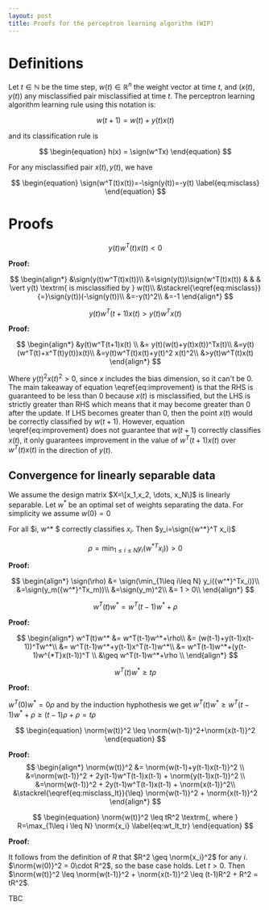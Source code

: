 ```yaml
---
layout: post
title: Proofs for the perceptron learning algorithm (WIP)
---
```


$$\newcommand{\sign}{\textrm{sign}}
\newcommand{\norm}[1]{\|#1\|}
$$

# Definitions
Let $t\in\mathbb{N}$ be the time step, $w(t)\in\mathbb{R}^n$ the weight vector at time $t$, and $(x(t), y(t))$ any misclassified pair misclassified at time $t$.
The perceptron learning algorithm learning rule using this notation is:

$$ \begin{equation}
w(t+1) = w(t) + y(t)x(t)
\end{equation}$$

and its classification rule is

$$
\begin{equation}
h(x) = \sign(w^Tx)
\end{equation}
$$

For any misclassified pair $x(t), y(t)$, we have 

$$
\begin{equation}
\sign(w^T(t)x(t))=-\sign(y(t))=-y(t)
\label{eq:misclass} 
\end{equation}
$$

# Proofs

$$
\begin{equation}
y(t)w^T(t)x(t) < 0
\label{eq:misclass_lt}
\end{equation}
$$

__Proof:__

$$
\begin{align*}
&\sign(y(t)w^T(t)x(t))\\
&=\sign(y(t))\sign(w^T(t)x(t)) & & & \vert y(t) \textrm{ is misclassified by } w(t)\\
&\stackrel{\eqref{eq:misclass}}{=}\sign(y(t))(-\sign(y(t))\\
&=-y(t)^2\\
&=-1
\end{align*}
$$

$$
\begin{equation}
y(t)w^T(t+1)x(t)>y(t)w^Tx(t)
\label{eq:improvement}
\end{equation}
$$

__Proof:__ 

$$ 
\begin{align*}
&y(t)w^T(t+1)x(t) \\
&= y(t)(w(t)+y(t)x(t))^Tx(t)\\
&=y(t)(w^T(t)+x^T(t)y(t))x(t)\\
&=y(t)w^T(t)x(t)+y(t)^2 x(t)^2\\
&>y(t)w^T(t)x(t)
\end{align*}
$$

Where $y(t)^2x(t)^2>0$, since $x$ includes the bias dimension, so it can't be $0$. The main takeaway of equation \eqref{eq:improvement} is that the RHS is guaranteed to be less than 0 because $x(t)$ is misclassified, but the LHS is strictly greater than RHS which means that it may become greater than 0 after the update. If LHS becomes greater than 0, then the point $x(t)$ would be correctly classified by $w(t+1)$. However, equation \eqref{eq:improvement} does not guarantee that $w(t+1)$ correctly classifies $x(t)$, it only guarantees improvement in the value of $w^T(t+1)x(t)$ over $w^T(t)x(t)$ in the direction of $y(t)$.

## Convergence for linearly separable data
We assume the design matrix $X=\[x_1,x_2, \dots, x_N\]$ is linearly separable. Let $w^*$ be an optimal set of weights separating the data. For simplicity we assume $w(0)=0$

For all $i, w^* $ 
correctly classifies $x_i$. Then $y_i=\sign({w^*}^T x_i)$ 

$$\rho=\min_{1\leq i\leq N} y_i({w^*}^Tx_i)) > 0$$

__Proof:__

$$
\begin{align*}
\sign(\rho) &= \sign(\min_{1\leq i\leq N} y_i({w^*}^Tx_i))\\
&=\sign(y_m({w^*}^Tx_m))\\
&=\sign(y_m)^2\\
&= 1 > 0\\
\end{align*}
$$

$$
\begin{equation}
w^T(t)w^*=w^T(t-1)w^*+\rho
\end{equation}
$$

__Proof:__

$$
\begin{align*}
w^T(t)w^* &= w^T(t-1)w^*+\rho\\
&= (w(t-1)+y(t-1)x(t-1))^Tw^*\\
&= w^T(t-1)w^*+y(t-1)x^T(t-1)w^*\\
&= w^T(t-1)w^*+(y(t-1)w^{*T}x(t-1))^T \\
&\geq w^T(t-1)w^*+\rho \\
\end{align*}
$$

$$\begin{equation} w^T(t)w^* \geq t\rho\end{equation}$$

__Proof:__

$w^T(0)w^* =0\rho$ and by the induction hyphothesis we get $w^T(t)w^* \geq w^T(t-1)w^*+\rho \geq (t-1)\rho + \rho = t\rho$


$$
\begin{equation}
\norm{w(t)}^2 \leq \norm{w(t-1)}^2+\norm{x(t-1)}^2
\end{equation}
$$

__Proof:__
$$
\begin{align*}
\norm{w(t)}^2 &= \norm{w(t-1)+y(t-1)x(t-1)}^2 \\
&=\norm{w(t-1)}^2 + 2y(t-1)w^T(t-1)x(t-1) + \norm{y(t-1)x(t-1)}^2 \\
&=\norm{w(t-1)}^2 + 2y(t-1)w^T(t-1)x(t-1) + \norm{x(t-1)}^2\\
&\stackrel{\eqref{eq:misclass_lt}}{\leq} \norm{w(t-1)}^2 + \norm{x(t-1)}^2 
\end{align*}
$$

$$
\begin{equation}
\norm{w(t)}^2 \leq tR^2 \textrm{, where } R=\max_{1\leq i \leq N} \norm{x_i}
\label{eq:wt_lt_tr}
\end{equation}
$$

__Proof:__

It follows from the definition of $R$ that $R^2 \geq \norm{x_i}^2$ for any $i$. $\norm{w(0)}^2 = 0\cdot R^2$, so the base case holds. Let $t>0$. Then $\norm{w(t)}^2 \leq \norm{w(t-1)}^2 + \norm{x(t-1)}^2 \leq (t-1)R^2 + R^2 = tR^2$.

TBC
<!-- Try these? http://drz.ac/2013/01/17/latex-theorem-like-environments-for-the-web/ -->